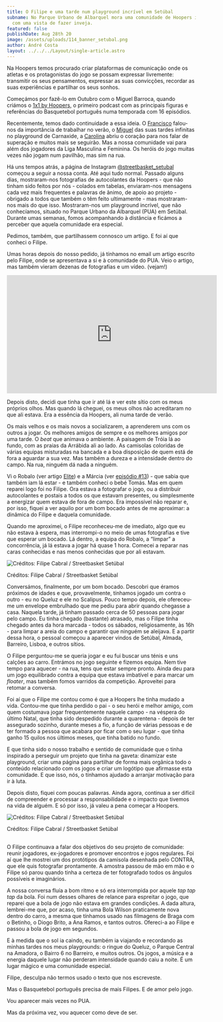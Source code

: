 ```yaml
---
title: O Filipe e uma tarde num playground incrível em Setúbal
subname: No Parque Urbano de Albarquel mora uma comunidade de Hoopers incrível,
  com uma vista de fazer inveja.
featured: false
publishDate: Aug 28th 20
image: /assets/uploads/114_banner_setubal.png
author: André Costa
layout: ../../../Layout/single-article.astro
---
```

Na Hoopers temos procurado criar plataformas de comunicação onde os atletas e os protagonistas do jogo se possam expressar livremente: transmitir os seus pensamentos, expressar as suas convicções, recordar as suas experiências e partilhar os seus sonhos.

Começámos por fazê-lo em Outubro com o Miguel Barroca, quando criámos o [1x1 by Hoopers](https://open.spotify.com/show/0hhUbVNzpsyUT7dIlFxL1a), o primeiro podcast com as principais figuras e referências do Basquetebol português numa temporada com 16 episódios. 

Recentemente, temos dado continuidade a essa ideia. O [Francisco](https://www.hoopers.club/noticias/dear-summer-dear-love-est-na-hora) falou-nos da importância de trabalhar no verão, o [Miguel](https://www.hoopers.club/noticias/summer-dreams) das suas tardes infinitas no playground de Carnaxide, a [Carolina](https://www.hoopers.club/noticias/always-look-on-the-bright-side-of-life) abriu o coração para nos falar de superação e muitos mais se seguirão. Mas a nossa comunidade vai para além dos jogadores da Liga Masculina e Feminina. Os heróis do jogo muitas vezes não jogam num pavilhão, mas sim na rua.

Há uns tempos atrás, a página de Instagram [@streetbasket_setubal](https://www.instagram.com/streetbasket_setubal/) começou a seguir a nossa conta. Até aqui tudo normal. Passado alguns dias, mostraram-nos fotografias de autocolantes da Hoopers - que não tinham sido feitos por nós - colados em tabelas, enviaram-nos mensagens cada vez mais frequentes e palavras de ânimo, de apoio ao projeto - obrigado a todos que também o têm feito ultimamente - mas mostraram-nos mais do que isso. Mostraram-nos um playground incrível, que não conhecíamos, situado no Parque Urbano da Albarquel (PUA) em Setúbal. Durante umas semanas, fomos acompanhando à distância e ficámos a perceber que aquela comunidade era especial.

Pedimos, também, que partilhassem connosco um artigo. E foi aí que conheci o Filipe.

Umas horas depois do nosso pedido, já tínhamos no email um artigo escrito pelo Filipe, onde se apresentava a si e à comunidade do PUA. Veio o artigo, mas também vieram dezenas de fotografias e um vídeo. (vejam!)

<iframe width="560" height="315" src="https://www.youtube.com/embed/LwBysvfkDjM" title="YouTube video player" frameborder="0" allow="accelerometer; autoplay; clipboard-write; encrypted-media; gyroscope; picture-in-picture" allowfullscreen></iframe>

Depois disto, decidi que tinha que ir até lá e ver este sítio com os meus próprios olhos. Mas quando lá cheguei, os meus olhos não acreditaram no que ali estava. Era a essência da Hoopers, ali numa tarde de verão.

Os mais velhos e os mais novos a socializarem, a aprenderem uns com os outros a jogar. Os melhores amigos de sempre e os melhores amigos por uma tarde. O *beat* que animava o ambiente. A paisagem de Tróia lá ao fundo, com as praias da Arrábida ali ao lado. As camisolas coloridas de várias equipas misturadas na bancada e a boa disposição de quem está de fora a aguardar a sua vez. Mas também a dureza e a intensidade dentro do campo. Na rua, ninguém dá nada a ninguém.

Vi o Robalo (ver artigo [Elite](https://www.hoopers.club/noticias/elite-basketball-program-os-bons-os-maus-e-os-viloes)) e a Márcia (ver [episódio #13](https://open.spotify.com/episode/6zpAUcGHykC13pAvR9VrAY)) - que sabia que também iam lá estar - e também conheci o bebé Tomás. Mas em quem reparei logo foi no Filipe. Ora estava a fotografar o jogo, ou a distribuir autocolantes e postais a todos os que estavam presentes, ou simplesmente a energizar quem estava de fora de campo. Era impossível não reparar e, por isso, fiquei a ver aquilo por um bom bocado antes de me aproximar: a dinâmica do Filipe e daquela comunidade.

Quando me aproximei, o Filipe reconheceu-me de imediato, algo que eu não estava à espera, mas interrompi-o no meio de umas fotografias e tive que esperar um bocado. Lá dentro, a equipa do Robalo, a “limpar” a concorrência, já lá estava a jogar há quase 1 hora. Comecei a reparar nas caras conhecidas e nas menos conhecidas que por ali estavam.

![Créditos: Filipe Cabral / Streetbasket Setúbal](/assets/uploads/setubal_01.jpeg "Créditos: Filipe Cabral / Streetbasket Setúbal")

Créditos: Filipe Cabral / Streetbasket Setúbal



Conversámos, finalmente, por um bom bocado. Descobri que éramos próximos de idades e que, provavelmente, tínhamos jogado um contra o outro - eu no Queluz e ele no Scalipus. Pouco tempo depois, ele ofereceu-me um envelope embrulhado que me pediu para abrir quando chegasse a casa. Naquela tarde, já tinham passado cerca de 50 pessoas para jogar pelo campo. Eu tinha chegado (bastante) atrasado, mas o Filipe tinha chegado antes da hora marcada - todos os sábados, religiosamente, às 16h - para limpar a areia do campo e garantir que ninguém se aleijava. E a partir dessa hora, o pessoal começou a aparecer vindos de Setúbal, Almada, Barreiro, Lisboa, e outros sítios.

O Filipe perguntou-me se queria jogar e eu fui buscar uns ténis e uns calções ao carro. Entrámos no jogo seguinte e fizemos equipa. Nem tive tempo para aquecer - na rua, tens que estar sempre pronto. Ainda deu para um jogo equilibrado contra a equipa que estava imbatível e para marcar um *floater*, mas também fomos varridos da competição. Aproveitei para retomar a conversa.

Foi aí que o Filipe me contou como é que a Hoopers lhe tinha mudado a vida. Contou-me que tinha perdido o pai - o seu herói e melhor amigo, com quem costumava jogar frequentemente naquele campo - na véspera do último Natal, que tinha sido despedido durante a quarentena - depois de ter assegurado sozinho, durante meses a fio, a função de várias pessoas e de ter formado a pessoa que acabara por ficar com o seu lugar - que tinha ganho 15 quilos nos últimos meses, que tinha batido no fundo.

E que tinha sido o nosso trabalho e sentido de comunidade que o tinha inspirado a perseguir um projeto que tinha na gaveta: dinamizar este playground, criar uma página para partilhar de forma mais orgânica todo o conteúdo relacionado com os jogos e criar um logótipo que afirmasse esta comunidade. E que isso, nós, o tínhamos ajudado a arranjar motivação para ir à luta.

Depois disto, fiquei com poucas palavras. Ainda agora, continua a ser difícil de compreender e processar a responsabilidade e o impacto que tivemos na vida de alguém. E só por isso, já valeu a pena começar a Hoopers.

![Créditos: Filipe Cabral / Streetbasket Setúbal](/assets/uploads/setubal_02.jpeg "Créditos: Filipe Cabral / Streetbasket Setúbal")

Créditos: Filipe Cabral / Streetbasket Setúbal

\
O Filipe continuava a falar dos objetivos do seu projeto de comunidade: reunir jogadores, ex-jogadores e promover encontros e jogos regulares. Foi aí que lhe mostrei um dos protótipos da camisola desenhada pelo CONTRA, que ele quis fotografar prontamente. A amostra passou de mão em mão e o Filipe só parou quando tinha a certeza de ter fotografado todos os ângulos possíveis e imaginários. 

A nossa conversa fluía a bom ritmo e só era interrompida por aquele *tap tap tap* da bola. Foi num desses olhares de relance para espreitar o jogo, que reparei que a bola de jogo não estava em grandes condições. A dada altura, lembrei-me que, por acaso, tinha uma Bola Wilson praticamente nova dentro do carro, a mesma que tínhamos usado nas filmagens de Braga com o Betinho, o Diogo Brito, a Ana Ramos, e tantos outros. Ofereci-a ao Filipe e passou a bola de jogo em segundos.

E à medida que o sol ia caindo, eu também ia viajando e recordando as minhas tardes nos meus playgrounds: o ringue do Queluz, o Parque Central na Amadora, o Bairro 6 no Barreiro, e muitos outros. Os jogos, a música e a energia daquele lugar não perderam intensidade quando caiu a noite. É um lugar mágico e uma comunidade especial.

Filipe, desculpa não termos usado o texto que nos escreveste. 

Mas o Basquetebol português precisa de mais Filipes. E de amor pelo jogo.

Vou aparecer mais vezes no PUA. 

Mas da próxima vez, vou aquecer como deve de ser.